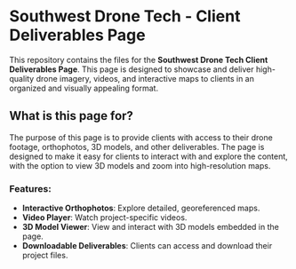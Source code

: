 # Southwest Drone Tech - Client Deliverables Page

This repository contains the files for the **Southwest Drone Tech Client Deliverables Page**. This page is designed to showcase and deliver high-quality drone imagery, videos, and interactive maps to clients in an organized and visually appealing format.

## What is this page for?

The purpose of this page is to provide clients with access to their drone footage, orthophotos, 3D models, and other deliverables. The page is designed to make it easy for clients to interact with and explore the content, with the option to view 3D models and zoom into high-resolution maps.

### Features:
- **Interactive Orthophotos**: Explore detailed, georeferenced maps.
- **Video Player**: Watch project-specific videos.
- **3D Model Viewer**: View and interact with 3D models embedded in the page.
- **Downloadable Deliverables**: Clients can access and download their project files.



